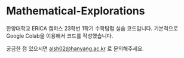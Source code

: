 # Mathematical-Explorations
한양대학교 ERICA 캠퍼스 23학번 1학기 수학탐험 실습 코드입니다. 기본적으로 Google Colab을 이용해서 코드를 작성했습니다.

궁금한 점 있으시면 alsh02@hanyang.ac.kr 로 문의해주세요.
